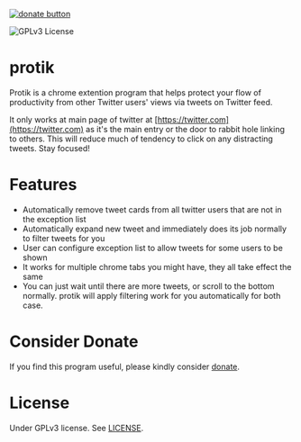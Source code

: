 [![donate button](https://img.shields.io/badge/$-donate-ff69b4.svg?maxAge=2592000&amp;style=flat)](https://github.com/haxpor/donate)

![GPLv3 License](https://img.shields.io/badge/License-GPLv3-blue.svg)

# protik

Protik is a chrome extention program that helps protect your flow of productivity from other Twitter users' views via tweets on Twitter feed.

It only works at main page of twitter at [https://twitter.com](https://twitter.com) as it's the main entry or the door to rabbit hole linking to others. This will reduce much of tendency to click on any distracting tweets. Stay focused!

# Features

* Automatically remove tweet cards from all twitter users that are not in the exception list
* Automatically expand new tweet and immediately does its job normally to filter tweets for you
* User can configure exception list to allow tweets for some users to be shown
* It works for multiple chrome tabs you might have, they all take effect the same
* You can just wait until there are more tweets, or scroll to the bottom normally. protik will apply filtering work for you automatically for both case.

# Consider Donate

If you find this program useful, please kindly consider [donate](https://github.com/haxpor/donate).

# License

Under GPLv3 license. See [LICENSE](https://github.com/abzico/protik/blob/master/LICENSE).